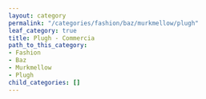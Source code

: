 ```yaml
---
layout: category
permalink: "/categories/fashion/baz/murkmellow/plugh"
leaf_category: true
title: Plugh - Commercia
path_to_this_category:
- Fashion
- Baz
- Murkmellow
- Plugh
child_categories: []
---
```

